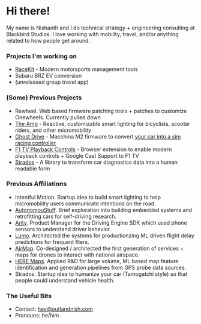 # Hi there!

My name is Nishanth and I do technical strategy + engineering consulting at Blackbird Studios. I love working with mobility, travel, and/or anything related to how people get around.

### Projects I'm working on

- [RaceKit](https://github.com/racekit) - Modern motorsports management tools
- Subaru BRZ EV conversion
- (unreleased group travel app)

### (Some) Previous Projects

- Rewheel. Web based firmware patching tools + patches to customize Onewheels. Currently pulled down
- [The Amp](https://docs.ridewithamp.com) - Reactive, customizable smart lighting for bicyclists, scooter riders, and other micromobility
- [Ghost Drive](https://github.com/outlandnish/fw-ghost-drive) - Macchina M2 firmware to convert [your car into a sim racing controller](https://outlandnish.com/hacks/ditch-the-sim-rig-use-your-car-instead)
- [F1 TV Playback Controls](https://github.com/outlandnish/ext-f1-tv) - Browser extension to enable modern playback controls + Google Cast Support to F1 TV
- [Strados](https://github.com/outlandnish/strados) - A library to transform car diagnostics data into a human readable form

### Previous Affiliations

- Intentful Motion. Startup idea to build smart lighting to help micromobility users communicate intentions on the road.
- [AutonomouStuff](https://autonomoustuff.com/). Brief exploration into building embedded systems and retrofitting cars for self-driving research.
- [Arity](https://www.arity.com/). Product Manager for the Driving Engine SDK which used phone sensors to understand driver behavior.
- [Lumo](https://www.thinklumo.com/). Architected the systems for productionzing ML driven flight delay predictions for frequent fliers.
- [AirMap](https://www.airmap.com). Co-designed / architected the first generation of services + maps for drones to interact with national airspace.
- [HERE Maps](https://www.here.com/). Applied R&D for large volume, ML based map feature identification and generation pipelines from GPS probe data sources.
- Strados. Startup idea to humanize your car (Tamogatchi style) so that people could understand vehicle health.

### The Useful Bits

- Contact: [hey@outlandnish.com](mailto:hey@outlandnish.com)
- Pronouns: he/him
